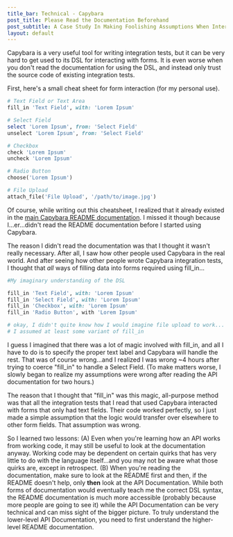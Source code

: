 ```yaml
---
title_bar: Technical - Capybara
post_title: Please Read the Documentation Beforehand
post_subtitle: A Case Study In Making Foolishing Assumptions When Interacting With Forms Using Capybara
layout: default
---
```

Capybara is a very useful tool for writing integration tests, but it can be very hard to get used to its DSL for interacting with forms. It is even worse when you don't read the documentation for using the DSL, and instead only trust the source code of existing integration tests.

First, here's a small cheat sheet for form interaction (for my personal use).

```ruby
# Text Field or Text Area
fill_in 'Text Field', with: 'Lorem Ipsum'

# Select Field
select 'Lorem Ipsum', from: 'Select Field'
unselect 'Lorem Ipsum', from: 'Select Field'

# Checkbox
check 'Lorem Ipsum'
uncheck 'Lorem Ipsum'

# Radio Button
choose('Lorem Ipsum')

# File Upload
attach_file('File Upload', '/path/to/image.jpg')
```

Of course, while writing out this cheatsheet, I realized that it already  existed in the [main Capybara README documentation](https://github.com/teamcapybara/capybara#interacting-with-forms). I missed it though because I...er...didn't read the README documentation before I started using Capybara.

The reason I didn't read the documentation was that I thought it wasn't really necessary. After all, I saw how other people used Capybara in the real world. And after seeing how other people wrote Capybara integration tests, I thought that *all* ways of filling data into forms required using fill_in...

```ruby
#My imaginary understanding of the DSL

fill_in 'Text Field', with: 'Lorem Ipsum'
fill_in 'Select Field', with: 'Lorem Ipsum'
fill_in 'Checkbox', with: 'Lorem Ipsum'
fill_in 'Radio Button', with 'Lorem Ipsum'

# okay, I didn't quite know how I would imagine file upload to work...
# I assumed at least some variant of fill_in
```

I guess I imagined that there was a lot of magic involved with fill_in, and all I have to do is to specify the proper text label and Capybara will handle the rest. That was of course wrong...and I realized I was wrong ~4 hours after trying to coerce "fill_in" to handle a Select Field. (To make matters worse, I slowly began to realize my assumptions were wrong after reading the API documentation for two hours.)

The reason that I thought that "fill_in" was this magic, all-purpose method was that all the integration tests that I read that used Capybara interacted with forms that only had text fields. Their code worked perfectly, so I just made a simple assumption that the logic would transfer over elsewhere to other form fields. That assumption was wrong.

So I learned two lessons:
(A) Even when you're learning how an API works from working code, it may still be useful to look at the documentation anyway. Working code may be  dependent on certain quirks that has very little to do with the language itself...and you may not be aware what those quirks are, except in retrospect.
(B) When you're reading the documentation, make sure to look at the README first and then, if the README doesn't help, only **then** look at the API Documentation. While both forms of documentation would eventually teach me the correct DSL syntax, the README documentation is much more accessible (probably because more people are going to see it) while the API Documentation can be very technical and can miss sight of the bigger picture. To truly understand the lower-level API Documentation, you need to first understand the higher-level README documentation.